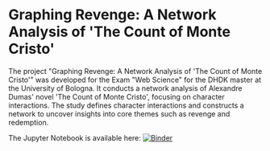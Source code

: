 # Graphing Revenge: A Network Analysis of 'The Count of Monte Cristo'

The project "Graphing Revenge: A Network Analysis of 'The Count of Monte Cristo'" was developed for the Exam "Web Science" for the DHDK master at the University of Bologna. It conducts a network analysis of Alexandre Dumas' novel 'The Count of Monte Cristo', focusing on character interactions. The study defines character interactions and constructs a network to uncover insights into core themes such as revenge and redemption.

The Jupyter Notebook is available here:
[![Binder](https://mybinder.org/badge_logo.svg)](https://mybinder.org/v2/gh/AlessandraFa/montecristo-network/master?labpath=Count_of_Monte_Cristo_Network_Analysis.ipynb)
